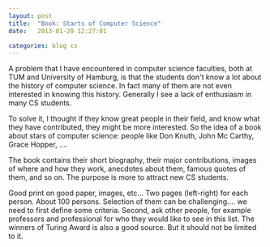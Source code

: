 ```yaml
---
layout: post
title:  "Book: Starts of Computer Science"
date:   2013-01-20 12:27:01

categories: blog cs
---
```



A problem that I have encountered in computer science faculties, both at TUM and University of Hamburg, is that the students don't know a lot about the history of computer science. In fact many of them are not even interested in knowing this history. Generally I see a lack of enthusiasm in many CS students. 

To solve it, I thought if they know great people in their field, and know what they have contributed, they might be more interested. So the idea of a book about stars of computer science: people like Don Knuth, John Mc Carthy, Grace Hopper, ....

The book contains their short biography, their major contributions, images of where and how they work, anecdotes about them, famous quotes of them, and so on. The purpose is more to attract new CS students. 

Good print on good paper, images, etc... Two pages (left-right) for each person. About 100 persons. Selection of them can be challenging.... we need to first define some criteria. Second, ask other people, for example professors and professional for who they would like to see in this list. The winners of Turing Award is also a good source. But it should not be limited to it. 


